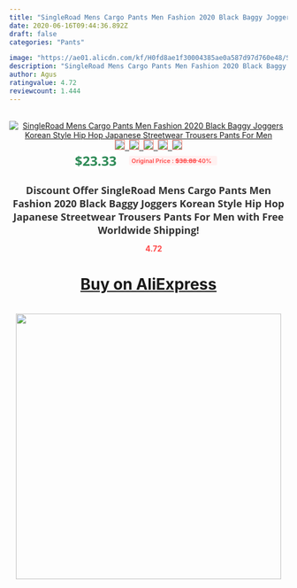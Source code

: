 ```yaml
---
title: "SingleRoad Mens Cargo Pants Men Fashion 2020 Black Baggy Joggers Korean Style Hip Hop Japanese Streetwear Trousers Pants For Men"
date: 2020-06-16T09:44:36.892Z
draft: false
categories: "Pants"

image: "https://ae01.alicdn.com/kf/H0fd8ae1f30004385ae0a587d97d760e48/SingleRoad-Mens-Cargo-Pants-Men-Fashion-2020-Black-Baggy-Joggers-Korean-Style-Hip-Hop-Japanese-Streetwear.jpg"
description: "SingleRoad Mens Cargo Pants Men Fashion 2020 Black Baggy Joggers Korean Style Hip Hop Japanese Streetwear Trousers Pants For Men"
author: Agus
ratingvalue: 4.72
reviewcount: 1.444
---
```

<br>
<div style="text-align: center;">
<a href="https://s.click.aliexpress.com/e/_9GnZfX" target="_blank" rel="nofollow noopener noreferrer"><img alt="SingleRoad Mens Cargo Pants Men Fashion 2020 Black Baggy Joggers Korean Style Hip Hop Japanese Streetwear Trousers Pants For Men" class="magnifier-image" src="https://ae01.alicdn.com/kf/H0fd8ae1f30004385ae0a587d97d760e48/SingleRoad-Mens-Cargo-Pants-Men-Fashion-2020-Black-Baggy-Joggers-Korean-Style-Hip-Hop-Japanese-Streetwear.jpg_640x640.jpg">
<br>
<img style="border:1px solid salmon" src="https://ae01.alicdn.com/kf/H0fd8ae1f30004385ae0a587d97d760e48/SingleRoad-Mens-Cargo-Pants-Men-Fashion-2020-Black-Baggy-Joggers-Korean-Style-Hip-Hop-Japanese-Streetwear.jpg_120x120.jpg">&nbsp;&nbsp;<img style="border:1px solid salmon" src="https://ae01.alicdn.com/kf/Hab598f5633b247ed963d45983f74c8bb7/SingleRoad-Mens-Cargo-Pants-Men-Fashion-2020-Black-Baggy-Joggers-Korean-Style-Hip-Hop-Japanese-Streetwear.jpg_120x120.jpg">&nbsp;&nbsp;<img style="border:1px solid salmon" src="https://ae01.alicdn.com/kf/Hbff296e0bff64088aefd84f2c7c042902/SingleRoad-Mens-Cargo-Pants-Men-Fashion-2020-Black-Baggy-Joggers-Korean-Style-Hip-Hop-Japanese-Streetwear.jpg_120x120.jpg">&nbsp;&nbsp;<img style="border:1px solid salmon" src="https://ae01.alicdn.com/kf/H599c0f750468492eac8d523b2be170a6W/SingleRoad-Mens-Cargo-Pants-Men-Fashion-2020-Black-Baggy-Joggers-Korean-Style-Hip-Hop-Japanese-Streetwear.jpg_120x120.jpg">&nbsp;&nbsp;<img style="border:1px solid salmon" src="https://ae01.alicdn.com/kf/Hca1ac537fa7f4c74adb4b90c683cc5e9I/SingleRoad-Mens-Cargo-Pants-Men-Fashion-2020-Black-Baggy-Joggers-Korean-Style-Hip-Hop-Japanese-Streetwear.jpg_120x120.jpg"></a></div><br0>
<div style="text-align: center;"><span style="background-color: white; border: 0px; box-sizing: border-box; color: seagreen; display: inline-block; font-family: &quot;open sans&quot; , &quot;arial&quot; , &quot;helvetica&quot; , sans-serif , &quot;heiti&quot;; font-size: 24px; font-stretch: inherit; font-weight: 700; line-height: inherit; margin: 0px 10px 0px 0px; padding: 0px; vertical-align: middle;">$23.33 </span>
<span style="background: rgb(255 , 241 , 241); border-radius: 3px; border: 0px; box-sizing: border-box; color: #ff4747; display: inline-block; font-family: inherit; font-size: 12px; font-stretch: inherit; font-style: inherit; font-variant: inherit; font-weight: 600; line-height: inherit; margin: 0px; padding: 2px 5px; transform: scale(0.9); vertical-align: middle;">Original Price : <b style="text-decoration: line-through;">$38.88 </b> 40%&nbsp;&nbsp;</span></div>
<h1 style="color: #333333; display: inline-block; font-family: &quot;open sans&quot; , &quot;arial&quot; , &quot;helvetica&quot; , sans-serif , &quot;heiti&quot;; font-size: 18px; font-stretch: inherit; font-weight: 700; text-align: center;">Discount Offer SingleRoad Mens Cargo Pants Men Fashion 2020 Black Baggy Joggers Korean Style Hip Hop Japanese Streetwear Trousers Pants For Men with Free Worldwide Shipping!</h1>
<div style="color: #ff4747; text-align: center;">
<img src="https://4.bp.blogspot.com/-M0ZcTcb-5uY/XleCXlxnR4I/AAAAAAAAAEc/OrjgMkXV1oMQFaCRZj5HQwOCBcu3w1FegCPcBGAYYCw/s1600/star.png" style="height: 15px;">&nbsp;<b>4.72</b></div>
<div class="button_cont" align="center"><a class="buynow_a" href="https://s.click.aliexpress.com/e/_9GnZfX" target="_blank" rel="nofollow noopener noreferrer"><H1>Buy on AliExpress</H1></a></div><br>
<div class="separator" style="clear: both; text-align: center;">
<img src="https://lh3.googleusercontent.com/-pTy5HemUv9M/XlePHvY0dAI/AAAAAAAAAE4/0nX5iRUoIWY8eMW9Dpxeirr157OZliDIgCLcBGAsYHQ/s1600/badge.gif" width="480">
</div>
